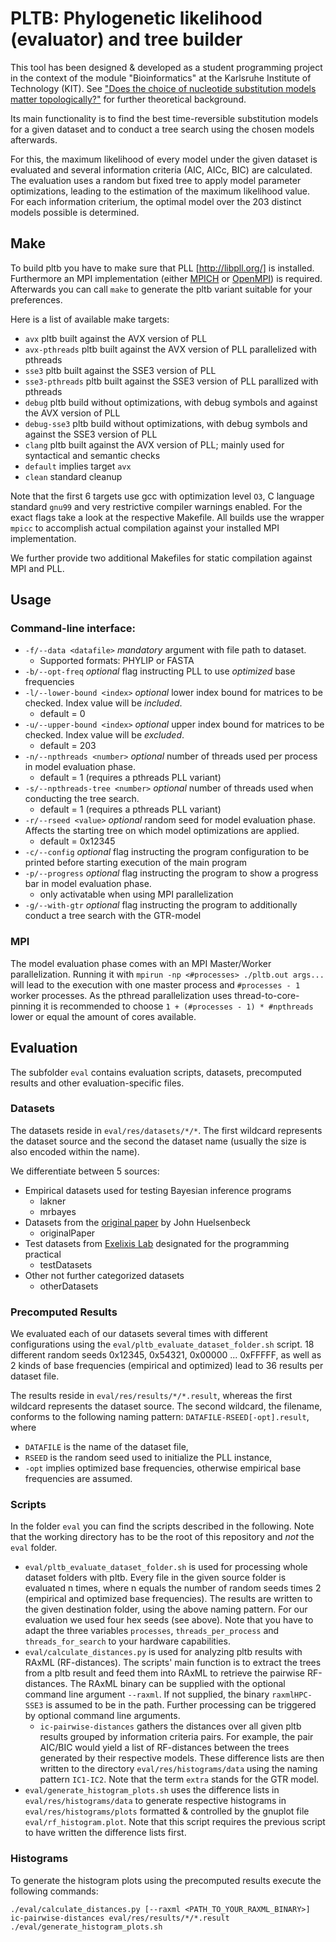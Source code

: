 # PLTB: Phylogenetic likelihood (evaluator) and tree builder

This tool has been designed & developed as a student programming project
in the context of the module "Bioinformatics" at the Karlsruhe Institute of Technology (KIT).
See ["Does the choice of nucleotide substitution models matter topologically?"](http://bmcbioinformatics.biomedcentral.com/articles/10.1186/s12859-016-0985-x) for further theoretical background.

Its main functionality is to find the best time-reversible substitution models
for a given dataset and to conduct a tree search using the chosen models afterwards.

For this, the maximum likelihood of every model under the given dataset is
evaluated and several information criteria (AIC, AICc, BIC) are calculated.
The evaluation uses a random but fixed tree to apply model parameter optimizations,
leading to the estimation of the maximum likelihood value.
For each information criterium, the optimal model over the 203 distinct models possible is determined.

## Make

To build pltb you have to make sure that PLL [http://libpll.org/] is installed.
Furthermore an MPI implementation (either [MPICH](https://www.mpich.org/) or [OpenMPI](https://www.open-mpi.org/)) is required.
Afterwards you can call `make` to generate the pltb variant suitable for your preferences.

Here is a list of available make targets:
- `avx` pltb built against the AVX version of PLL
- `avx-pthreads` pltb built against the AVX version of PLL parallelized with pthreads
- `sse3` pltb built against the SSE3 version of PLL
- `sse3-pthreads` pltb built against the SSE3 version of PLL parallized with pthreads
- `debug` pltb build without optimizations, with debug symbols and against the AVX version of PLL
- `debug-sse3` pltb build without optimizations, with debug symbols and against the SSE3 version of PLL
- `clang` pltb built against the AVX version of PLL; mainly used for syntactical and semantic checks
- `default` implies target `avx`
- `clean` standard cleanup

Note that the first 6 targets use gcc with optimization level `O3`, C language standard `gnu99` and very restrictive compiler warnings enabled.
For the exact flags take a look at the respective Makefile.
All builds use the wrapper `mpicc` to accomplish actual compilation against your installed MPI implementation.

We further provide two additional Makefiles for static compilation against MPI and PLL.

## Usage

### Command-line interface:
- `-f/--data <datafile>`  *mandatory* argument with file path to dataset.
  - Supported formats: PHYLIP or FASTA
- `-b/--opt-freq` *optional* flag instructing PLL to use *optimized* base frequencies
- `-l/--lower-bound <index>` *optional* lower index bound for matrices to be checked. Index value will be *included*.
  - default = 0
- `-u/--upper-bound <index>` *optional* upper index bound for matrices to be checked. Index value will be *excluded*.
  - default = 203
- `-n/--npthreads <number>` *optional* number of threads used per process in model evaluation phase.
  - default = 1 (requires a pthreads PLL variant)
- `-s/--npthreads-tree <number>` *optional* number of threads used when conducting the tree search.
  - default = 1 (requires a pthreads PLL variant)
- `-r/--rseed <value>` *optional* random seed for model evaluation phase. Affects the starting tree on which model optimizations are applied.
  - default = 0x12345
- `-c/--config` *optional* flag instructing the program configuration to be printed before starting execution of the main program
- `-p/--progress` *optional* flag instructing the program to show a progress bar in model evaluation phase.
  - only activatable when using MPI parallelization
- `-g/--with-gtr` *optional* flag instructing the program to additionally conduct a tree search with the GTR-model

### MPI
The model evaluation phase comes with an MPI Master/Worker parallelization.
Running it with `mpirun -np <#processes> ./pltb.out args...` will lead to the execution with one master process and `#processes - 1` worker processes.
As the pthread parallelization uses thread-to-core-pinning it is recommended to choose `1 + (#processes - 1) * #npthreads` lower or equal the amount of cores available.

## Evaluation

The subfolder `eval` contains evaluation scripts, datasets, precomputed results and other evaluation-specific files.

### Datasets

The datasets reside in `eval/res/datasets/*/*`.
The first wildcard represents the dataset source and the second the dataset name (usually the size is also encoded within the name).

We differentiate between 5 sources:
* Empirical datasets used for testing Bayesian inference programs
  * lakner
  * mrbayes
* Datasets from the <a href=http://mbe.oxfordjournals.org/content/21/6/1123.abstract>original paper</a> by John Huelsenbeck
  * originalPaper
* Test datasets from <a href=http://exelixis-lab.org>Exelixis Lab</a> designated for the programming practical
  * testDatasets
* Other not further categorized datasets
  * otherDatasets

### Precomputed Results

We evaluated each of our datasets several times with different configurations using the `eval/pltb_evaluate_dataset_folder.sh` script.
18 different random seeds 0x12345, 0x54321, 0x00000 ... 0xFFFFF, as well as 2 kinds of base frequencies (empirical and optimized) lead to 36 results per dataset file.

The results reside in `eval/res/results/*/*.result`, whereas the first wildcard represents the dataset source.
The second wildcard, the filename, conforms to the following naming pattern: `DATAFILE-RSEED[-opt].result`, where
* `DATAFILE` is the name of the dataset file,
* `RSEED` is the random seed used to initialize the PLL instance,
* `-opt` implies optimized base frequencies, otherwise empirical base frequencies are assumed.

### Scripts

In the folder `eval` you can find the scripts described in the following.
Note that the working directory has to be the root of this repository and _not_ the `eval` folder.
* `eval/pltb_evaluate_dataset_folder.sh` is used for processing whole dataset folders with pltb.
Every file in the given source folder is evaluated n times, where n equals the number of random seeds times 2 (empirical and optimized base frequencies).
The results are written to the given destination folder, using the above naming pattern.
For our evaluation we used four hex seeds (see above).
Note that you have to adapt the three variables `processes`, `threads_per_process` and `threads_for_search` to your
hardware capabilities.
* `eval/calculate_distances.py` is used for analyzing pltb results with RAxML (RF-distances).
The scripts' main function is to extract the trees from a pltb result and feed them into RAxML to retrieve the pairwise RF-distances.
The RAxML binary can be supplied with the optional command line argument `--raxml`.
If not supplied, the binary `raxmlHPC-SSE3` is assumed to be in the path.
Further processing can be triggered by optional command line arguments.
  * `ic-pairwise-distances` gathers the distances over all given pltb results grouped by information criteria pairs.
  For example, the pair AIC/BIC would yield a list of RF-distances between the trees generated by their respective models.
  These difference lists are then written to the directory `eval/res/histograms/data` using the naming pattern `IC1-IC2`.
  Note that the term `extra` stands for the GTR model.
* `eval/generate_histogram_plots.sh` uses the difference lists in `eval/res/histograms/data` to generate respective histograms in `eval/res/histograms/plots` formatted & controlled by the gnuplot file `eval/rf_histogram.plot`.
Note that this script requires the previous script to have written the difference lists first.

### Histograms

To generate the histogram plots using the precomputed results execute the following commands:

```SHELL
./eval/calculate_distances.py [--raxml <PATH_TO_YOUR_RAXML_BINARY>] ic-pairwise-distances eval/res/results/*/*.result
./eval/generate_histogram_plots.sh
```
